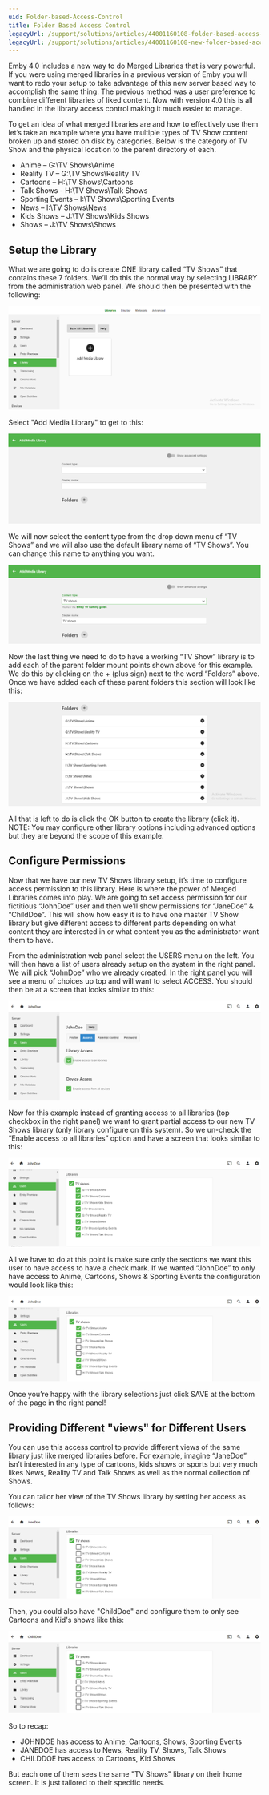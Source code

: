```yaml
---
uid: Folder-based-Access-Control
title: Folder Based Access Control
legacyUrl: /support/solutions/articles/44001160108-folder-based-access-control
legacyUrl: /support/solutions/articles/44001160108-new-folder-based-access-control
---
```



Emby 4.0 includes a new way to do Merged Libraries that is very powerful.  If you were using merged libraries in a previous version of Emby you will want to redo your setup to take advantage of this new server based way to accomplish the same thing.  The previous method was a user preference to combine different libraries of liked content.  Now with version 4.0 this is all handled in the library access control making it much easier to manage.

To get an idea of what merged libraries are and how to effectively use them let’s take an example where you have multiple types of TV Show content broken up and stored on disk by categories. Below is the category of TV Show and the physical location to the parent directory of each.

* Anime – G:\TV Shows\Anime
* Reality TV – G:\TV Shows\Reality TV
* Cartoons – H:\TV Shows\Cartoons
* Talk Shows - H:\TV Shows\Talk Shows
* Sporting Events – I:\TV Shows\Sporting Events
* News – I:\TV Shows\News
* Kids Shows – J:\TV Shows\Kids Shows
* Shows – J:\TV Shows\Shows

## Setup the Library

What we are going to do is create ONE library called “TV Shows” that contains these 7 folders.  We’ll do this the normal way by selecting LIBRARY from the administration web panel. We should then be presented with the following:

![Library](images/server/Library.png)

Select "Add Media Library" to get to this:

![Library](images/server/Library2.png)

We will now select the content type from the drop down menu of “TV Shows” and we will also use the default library name of “TV Shows”. You can change this name to anything you want.

![Library](images/server/Library3.png)

Now the last thing we need to do to have a working “TV Show” library is to add each of the parent folder mount points shown above for this example. We do this by clicking on the + (plus sign) next to the word “Folders” above.  Once we have added each of these parent folders this section will look like this:

![Library](images/server/Library4.png)

All that is left to do is click the OK button to create the library (click it).  NOTE: You may configure other library options including advanced options but they are beyond the scope of this example.

## Configure Permissions

Now that we have our new TV Shows library setup, it’s time to configure access permission to this library.  Here is where the power of Merged Libraries comes into play.  We are going to set access permission for our fictitious “JohnDoe” user and then we’ll show permissions for “JaneDoe” & “ChildDoe”.  This will show how easy it is to have one master TV Show library but give different access to different parts depending on what content they are interested in or what content you as the administrator want them to have.

From the administration web panel select the USERS menu on the left.  You will then have a list of users already setup on the system in the right panel.  We will pick “JohnDoe” who we already created.
In the right panel you will see a menu of choices up top and will want to select ACCESS.  You should then be at a screen that looks similar to this:

![Access](images/server/Access1.png)

Now for this example instead of granting access to all libraries (top checkbox in the right panel) we want to grant partial access to our new TV Shows library (only library configure on this system).  So we un-check the “Enable access to all libraries” option and have a screen that looks similar to this:

![Access](images/server/Access2.png)

All we have to do at this point is make sure only the sections we want this user to have access to have a check mark.
If we wanted “JohnDoe” to only have access to Anime, Cartoons, Shows & Sporting Events the configuration would look like this:

![Access](images/server/Access3.png)

Once you’re happy with the library selections just click SAVE at the bottom of the page in the right panel!

## Providing Different "views" for Different Users

You can use this access control to provide different views of the same library just like merged libraries before.  For example, imagine “JaneDoe” isn’t interested in any type of cartoons, kids shows or sports but very much likes News, Reality TV and Talk Shows as well as the normal collection of Shows.

You can tailor her view of the TV Shows library by setting her access as follows:

![Access](images/server/Access4.png)

Then, you could also have "ChildDoe" and configure them to only see Cartoons and Kid's shows like this:

![Access](images/server/Access5.png)

So to recap:

* JOHNDOE has access to Anime, Cartoons, Shows, Sporting Events
* JANEDOE has access to News, Reality TV, Shows, Talk Shows
* CHILDDOE has access to Cartoons, Kid Shows

But each one of them sees the same "TV Shows" library on their home screen.  It is just tailored to their specific needs.